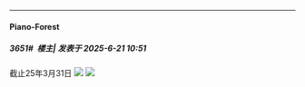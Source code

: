 ﻿
*****

####  Piano-Forest  
##### 3651#         楼主| 发表于 2025-6-21 10:51

截止25年3月31日
<img src="https://p.sda1.dev/25/671f3b408089722f32980431d5026b45/awrlf-5jgzx-020.jpg" referrerpolicy="no-referrer">
<img src="https://p.sda1.dev/25/4404d36f56eacabf9b0f589f95849fea/awrlf-5jgzx-027.jpg" referrerpolicy="no-referrer">

